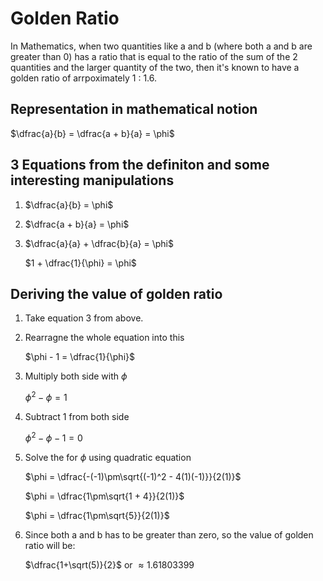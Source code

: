 # Golden Ratio

In Mathematics, when two quantities like a and b (where both a and b are greater than 0) has a ratio that is equal to the ratio of the sum of the 2 quantities and the larger quantity of the two, then it's known to have a golden ratio of arrpoximately 1 : 1.6.

## Representation in mathematical notion

$`\dfrac{a}{b} = \dfrac{a + b}{a} = \phi`$

## 3 Equations from the definiton and some interesting manipulations

1. $`\dfrac{a}{b} = \phi`$

2. $`\dfrac{a + b}{a} = \phi`$

3. $`\dfrac{a}{a} + \dfrac{b}{a} = \phi`$

   $`1 + \dfrac{1}{\phi} = \phi`$

## Deriving the value of golden ratio

1. Take equation 3 from above.

2. Rearragne the whole equation into this

   $`\phi - 1 = \dfrac{1}{\phi}`$

3. Multiply both side with $`\phi`$

   $`\phi^2 - \phi = 1`$

4. Subtract 1 from both side

   $`\phi^2 - \phi - 1 = 0`$

5. Solve the for $`\phi`$ using quadratic equation

   $`\phi = \dfrac{-(-1)\pm\sqrt{(-1)^2 - 4(1)(-1)}}{2(1)}`$

   $`\phi = \dfrac{1\pm\sqrt{1 + 4}}{2(1)}`$

   $`\phi = \dfrac{1\pm\sqrt{5}}{2(1)}`$

6. Since both a and b has to be greater than zero, so the value of golden ratio will be:

   $`\dfrac{1+\sqrt(5)}{2}`$ or $`\approx 1.61803399`$
